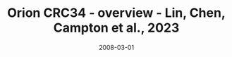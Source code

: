 ---
title: Orion CRC34 - overview - Lin, Chen, Campton et al., 2023
image: https://labsyspharm.github.io/orion-crc/minerva/P37_S77-CRC34/thumbnail.jpg
date: '2008-03-01'
minerva_link: https://labsyspharm.github.io/orion-crc/minerva/P37_S77-CRC34/index.html
info_link: null
show_page_link: false
tags:
    - overview-crc
---